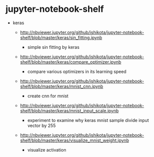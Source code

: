 # jupyter-notebook-shelf
- keras
  - http://nbviewer.jupyter.org/github/ishikota/jupyter-notebook-shelf/blob/master/keras/sin_fitting.ipynb
    - simple sin fitting by keras
  - http://nbviewer.jupyter.org/github/ishikota/jupyter-notebook-shelf/blob/master/keras/compare_optimizer.ipynb
    - compare various optimizers in its learning speed
  - http://nbviewer.jupyter.org/github/ishikota/jupyter-notebook-shelf/blob/master/keras/mnist_cnn.ipynb
    - create cnn for mnist
  - http://nbviewer.jupyter.org/github/ishikota/jupyter-notebook-shelf/blob/master/keras/mnist_input_scale.ipynb
    - experiment to examine why keras mnist sample divide input vector by 255

  - http://nbviewer.jupyter.org/github/ishikota/jupyter-notebook-shelf/blob/master/keras/visualize_mnist_weight.ipynb
    - visualize activation
